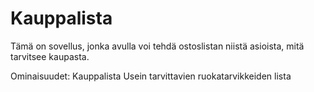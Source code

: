 # Kauppalista

Tämä on sovellus, jonka avulla voi tehdä ostoslistan niistä asioista, mitä tarvitsee kaupasta.

Ominaisuudet:
Kauppalista
Usein tarvittavien ruokatarvikkeiden lista
